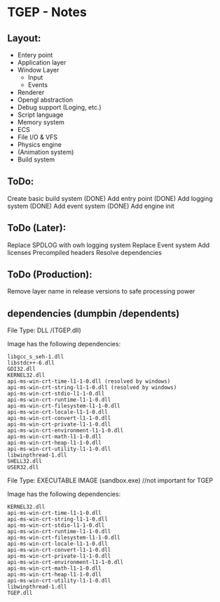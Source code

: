 # TGEP - Notes

## Layout:

- Entery point
- Application layer
- Window Layer
    - Input
    - Events
- Renderer 
- Opengl abstraction
- Debug support (Loging, etc.)
- Script language
- Memory system 
- ECS
- File I/O & VFS
- Physics engine 
- (Animation system)
- Build system

## ToDo: 

Create basic build system (DONE)
Add entry point (DONE)
Add logging system (DONE)
Add event system (DONE)
Add engine init


## ToDo (Later):

Replace SPDLOG with owh logging system 
Replace Event system 
Add licenses 
Precompiled headers
Resolve dependencies

## ToDo (Production): 

Remove layer name in release versions to safe processing power

## dependencies (dumpbin /dependents)

File Type: DLL /(TGEP.dll)

  Image has the following dependencies:

    libgcc_s_seh-1.dll
    libstdc++-6.dll
    GDI32.dll
    KERNEL32.dll
    api-ms-win-crt-time-l1-1-0.dll (resolved by windows)
    api-ms-win-crt-string-l1-1-0.dll (resolved by windows)
    api-ms-win-crt-stdio-l1-1-0.dll
    api-ms-win-crt-runtime-l1-1-0.dll
    api-ms-win-crt-filesystem-l1-1-0.dll
    api-ms-win-crt-locale-l1-1-0.dll
    api-ms-win-crt-convert-l1-1-0.dll
    api-ms-win-crt-private-l1-1-0.dll
    api-ms-win-crt-environment-l1-1-0.dll
    api-ms-win-crt-math-l1-1-0.dll
    api-ms-win-crt-heap-l1-1-0.dll
    api-ms-win-crt-utility-l1-1-0.dll
    libwinpthread-1.dll
    SHELL32.dll
    USER32.dll

File Type: EXECUTABLE IMAGE (sandbox.exe) //not important for TGEP

  Image has the following dependencies:

    KERNEL32.dll
    api-ms-win-crt-time-l1-1-0.dll
    api-ms-win-crt-string-l1-1-0.dll
    api-ms-win-crt-stdio-l1-1-0.dll
    api-ms-win-crt-runtime-l1-1-0.dll
    api-ms-win-crt-filesystem-l1-1-0.dll
    api-ms-win-crt-locale-l1-1-0.dll
    api-ms-win-crt-convert-l1-1-0.dll
    api-ms-win-crt-private-l1-1-0.dll
    api-ms-win-crt-environment-l1-1-0.dll
    api-ms-win-crt-math-l1-1-0.dll
    api-ms-win-crt-heap-l1-1-0.dll
    api-ms-win-crt-utility-l1-1-0.dll
    libwinpthread-1.dll
    TGEP.dll